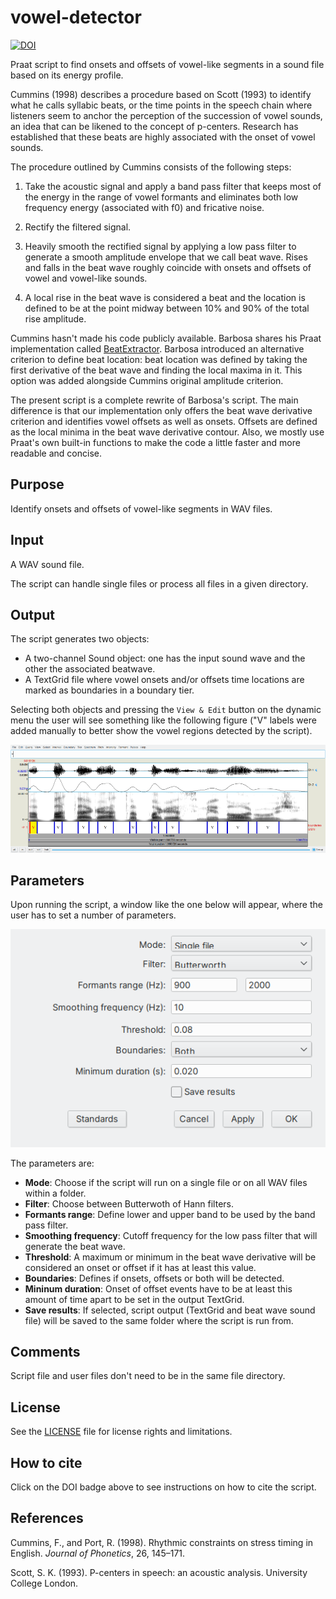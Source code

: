# vowel-detector

[![DOI](https://zenodo.org/badge/286106076.svg)](https://zenodo.org/badge/latestdoi/286106076)

Praat script to find onsets and offsets of vowel-like segments in a sound file based on its energy profile. 

Cummins (1998) describes a procedure based on Scott (1993) to identify what he calls syllabic beats, or the time points in the speech chain where listeners seem to anchor the perception of the succession of vowel sounds, an idea that can be likened to the concept of p-centers. Research has established that these beats are highly associated with the onset of vowel sounds.

The procedure outlined by Cummins consists of the following steps:

1. Take the acoustic signal and apply a band pass filter that keeps most of the energy in the range of vowel formants and eliminates both low frequency energy (associated with f0) and fricative noise.

2. Rectify  the filtered signal.

3. Heavily smooth the rectified signal by applying a low pass filter to generate a smooth amplitude envelope that we call beat wave. Rises and falls in the beat wave roughly coincide with onsets and offsets of vowel and vowel-like sounds.

4. A local rise in the beat wave is considered a beat and the location is defined to be at the point midway between 10% and 90% of the total rise amplitude.  

Cummins hasn't made his code publicly available. Barbosa shares his Praat implementation called [BeatExtractor](https://github.com/pabarbosa/prosody-scripts). Barbosa introduced an alternative criterion to define beat location: beat location was defined by taking the first derivative of the beat wave and finding the local maxima in it. This option was added alongside Cummins original amplitude criterion.

The present script is a complete rewrite of Barbosa's script. The main difference is that our implementation only offers the beat wave derivative criterion and identifies vowel offsets as well as onsets. Offsets are defined as the local minima in the beat wave derivative contour. Also, we mostly use Praat's own built-in functions to make the code a little faster and more readable and concise.

## Purpose

Identify onsets and offsets of vowel-like segments in WAV files.

## Input

A WAV sound file.

The script can handle single files or process all files in a given directory.


## Output

The script generates two objects:

- A two-channel Sound object: one has the input sound wave and the other the associated beatwave.
- A TextGrid file where vowel onsets and/or offsets time locations are marked as boundaries in a boundary tier.

Selecting both objects and pressing the `View & Edit` button on the dynamic menu the user will see something like the following figure ("V" labels were added manually to better show the vowel regions detected by the script). 

![Script GUI](figs/example.png)

## Parameters

Upon running the script, a window like the one below will appear, where the user has to set a number of parameters.

![Script GUI](figs/script-gui.png)

The parameters are:

- **Mode**: Choose if the script will run on a single file or on all WAV files within a folder.
- **Filter**: Choose between Butterwoth of Hann filters.
- **Formants range**: Define lower and upper band to be used by the band pass filter.
- **Smoothing frequency**: Cutoff frequency for the low pass filter that will generate the beat wave.
- **Threshold**: A maximum or minimum in the beat wave derivative will be considered an onset or offset if it has at least this value.
- **Boundaries**: Defines if onsets, offsets or both will be detected.
- **Mininum duration**: Onset of offset events have to be at least this amount of time apart to be set in the output TextGrid.
- **Save results**: If selected, script output (TextGrid and beat wave sound file) will be saved to the same folder where the script is run from.

## Comments

Script file and user files don't need to be in the same file directory.

## License

See the [LICENSE](LICENSE.md) file for license rights and limitations.

## How to cite

Click on the DOI badge above to see instructions on how to cite the script.

## References

Cummins, F., and Port, R. (1998). Rhythmic constraints on stress timing in English. _Journal of Phonetics_, 26, 145–171.

Scott, S. K. (1993). P-centers in speech: an acoustic analysis. University College London.

